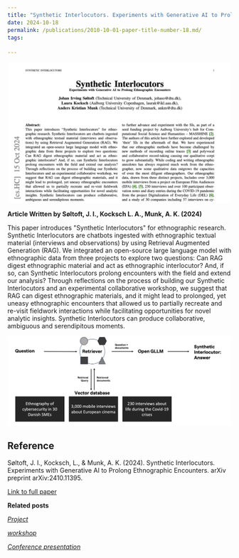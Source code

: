 ```yaml
---
title: "Synthetic Interlocutors. Experiments with Generative AI to Prolong Ethnographic Encounters"
date: 2024-10-18
permalink: /publications/2010-10-01-paper-title-number-18.md/
tags:

---
```


![MACHINEfriction](/images/Synthetic-Interlocutors1.png)

**Article Written by Søltoft, J. I., Kocksch L. A., Munk, A. K.  (2024)** 

This paper introduces "Synthetic Interlocutors" for ethnographic research. Synthetic Interlocutors are chatbots ingested with ethnographic textual material (interviews and observations) by using Retrieval Augmented Generation (RAG). We integrated an open-source large language model with ethnographic data from three projects to explore two questions: Can RAG digest ethnographic material and act as ethnographic interlocutor? And, if so, can Synthetic Interlocutors prolong encounters with the field and extend our analysis? Through reflections on the process of building our Synthetic Interlocutors and an experimental collaborative workshop, we suggest that RAG can digest ethnographic materials, and it might lead to prolonged, yet uneasy ethnographic encounters that allowed us to partially recreate and re-visit fieldwork interactions while facilitating opportunities for novel analytic insights. Synthetic Interlocutors can produce collaborative, ambiguous and serendipitous moments. 

![MACHINEfriction](/images/Black&WhiteRagmodel.png)

**Reference**
------
Søltoft, J. I., Kocksch, L., & Munk, A. K. (2024). Synthetic Interlocutors. Experiments with Generative AI to Prolong Ethnographic Encounters. arXiv preprint arXiv:2410.11395.

[Link to full paper](https://arxiv.org/abs/2410.11395)

**Related posts**

[*Project*](https://johansoltoft.github.io//portfolio/project(4))

[*workshop*](https://johansoltoft.github.io/publications/2009-10-01-paper-title-number-6.md/)

[*Conference presentation*](https://johansoltoft.github.io/talks/2012-03-01-talk-10)



